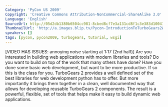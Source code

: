```yaml
---
Category: 'PyCon US 2009'
Copyright: 'Creative Commons Attribution-NonCommercial-ShareAlike 3.0'
Language: 'English'
SourceUrl: http://05d2db1380b6504cc981-8cbed8cf7e3a131cd8f1c3e383d10041.r93.cf2.rackcdn.com/pycon-us-2009/172_pycon-2009-introduction-to-turbogears2-and-wsgi-part-1-of-2.mp4
ThumbnailUrl: 'http://a.images.blip.tv/Pycon-IntroductionToTurboGears2WSGIPart001522-886.jpg'
speakers: []
tags: [pycon, pycon2009, turbogears, tutorial, wsgi]
---
```

  
[VIDEO HAS ISSUES: annoying noise starting at 1:17 (2nd half)] Are you
interested in building web applications with modern libraries and tools? Do
you want to build on top of the work that many others have done? Have you done
some basic web development, but want to be more productive. If so this is the
class for you. TurboGears 2 provides a well defined set of the best libraries
for web development python has to offer. But more importantly it brings them
together in a clean, well documented way that allows for developing reusable
TurboGears 2 components. The result is a powerful, flexible, set of tools that
helps make it easy to build dynamic web applications.


